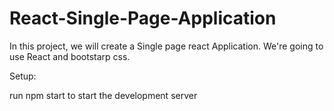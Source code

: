 # React-Single-Page-Application

In this project, we will create a Single page react Application. We're going to use React and bootstarp css.

Setup:

run npm start to start the development server
